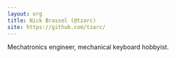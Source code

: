 ```yaml
---
layout: org
title: Nick Brassel (@tzarc)
site: https://github.com/tzarc/
---
```

Mechatronics engineer, mechanical keyboard hobbyist.